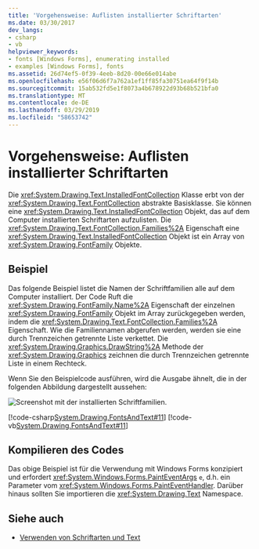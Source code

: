 ```yaml
---
title: 'Vorgehensweise: Auflisten installierter Schriftarten'
ms.date: 03/30/2017
dev_langs:
- csharp
- vb
helpviewer_keywords:
- fonts [Windows Forms], enumerating installed
- examples [Windows Forms], fonts
ms.assetid: 26d74ef5-0f39-4eeb-8d20-00e66e014abe
ms.openlocfilehash: e56f06d6f7a762a1ef1ff85fa30751ea64f9f14b
ms.sourcegitcommit: 15ab532fd5e1f8073a4b678922d93b68b521bfa0
ms.translationtype: MT
ms.contentlocale: de-DE
ms.lasthandoff: 03/29/2019
ms.locfileid: "58653742"
---
```

# <a name="how-to-enumerate-installed-fonts"></a>Vorgehensweise: Auflisten installierter Schriftarten
Die <xref:System.Drawing.Text.InstalledFontCollection> Klasse erbt von der <xref:System.Drawing.Text.FontCollection> abstrakte Basisklasse. Sie können eine <xref:System.Drawing.Text.InstalledFontCollection> Objekt, das auf dem Computer installierten Schriftarten aufzulisten. Die <xref:System.Drawing.Text.FontCollection.Families%2A> Eigenschaft eine <xref:System.Drawing.Text.InstalledFontCollection> Objekt ist ein Array von <xref:System.Drawing.FontFamily> Objekte.  
  
## <a name="example"></a>Beispiel  
 Das folgende Beispiel listet die Namen der Schriftfamilien alle auf dem Computer installiert. Der Code Ruft die <xref:System.Drawing.FontFamily.Name%2A> Eigenschaft der einzelnen <xref:System.Drawing.FontFamily> Objekt im Array zurückgegeben werden, indem die <xref:System.Drawing.Text.FontCollection.Families%2A> Eigenschaft. Wie die Familiennamen abgerufen werden, werden sie eine durch Trennzeichen getrennte Liste verkettet. Die <xref:System.Drawing.Graphics.DrawString%2A> Methode der <xref:System.Drawing.Graphics> zeichnen die durch Trennzeichen getrennte Liste in einem Rechteck.  
  
 Wenn Sie den Beispielcode ausführen, wird die Ausgabe ähnelt, die in der folgenden Abbildung dargestellt aussehen:  
  
 ![Screenshot mit der installierten Schriftfamilien.](./media/how-to-enumerate-installed-fonts/list-installed-font-families.png)  
  
 [!code-csharp[System.Drawing.FontsAndText#11](~/samples/snippets/csharp/VS_Snippets_Winforms/System.Drawing.FontsAndText/CS/Class1.cs#11)]
 [!code-vb[System.Drawing.FontsAndText#11](~/samples/snippets/visualbasic/VS_Snippets_Winforms/System.Drawing.FontsAndText/VB/Class1.vb#11)]  
  
## <a name="compiling-the-code"></a>Kompilieren des Codes  
 Das obige Beispiel ist für die Verwendung mit Windows Forms konzipiert und erfordert <xref:System.Windows.Forms.PaintEventArgs> `e`, d.h. ein Parameter vom <xref:System.Windows.Forms.PaintEventHandler>. Darüber hinaus sollten Sie importieren die <xref:System.Drawing.Text> Namespace.  
  
## <a name="see-also"></a>Siehe auch
- [Verwenden von Schriftarten und Text](using-fonts-and-text.md)
